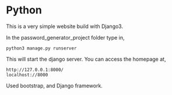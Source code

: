 # Python

This is a very simple website build with Django3. 

In the password_generator_project folder type in,

    python3 manage.py runserver

This will start the django server. You can access the homepage at,

    http://127.0.0.1:8000/
    localhost://8000

Used bootstrap, and Django framework.
